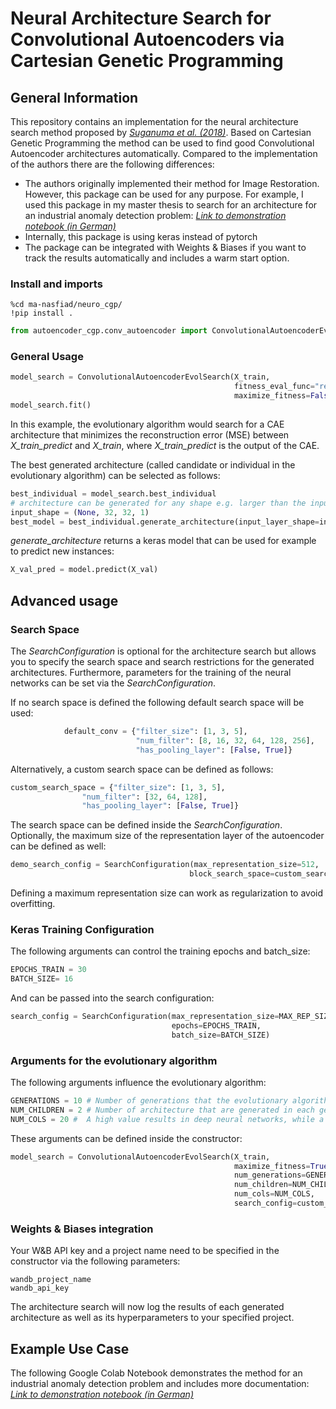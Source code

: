 # Neural Architecture Search for Convolutional Autoencoders via Cartesian Genetic Programming
## General Information

This repository contains an implementation for the neural architecture search method proposed by <cite>[Suganuma et al. (2018)][1]</cite>. Based on Cartesian Genetic Programming the method can be used to find good Convolutional Autoencoder architectures automatically. Compared to the implementation of the authors there are the following differences:
- The authors originally implemented their method for Image Restoration. However, this package can be used for any purpose. For example, I used this package in my master thesis to search for an architecture for an industrial anomaly detection problem: <cite>[Link to demonstration notebook (in German)][2] </cite>
- Internally, this package is using keras instead of pytorch
- The package can be integrated with Weights & Biases if you want to track the results automatically and includes a warm start option.

### Install and imports

```
%cd ma-nasfiad/neuro_cgp/
!pip install .
```

```python
from autoencoder_cgp.conv_autoencoder import ConvolutionalAutoencoderEvolSearch
```
### General Usage

```python
model_search = ConvolutionalAutoencoderEvolSearch(X_train, 
                                                  fitness_eval_func="reconstruction_loss",
                                                  maximize_fitness=False) # minimize reconstruction_loss
model_search.fit()
```

In this example, the evolutionary algorithm would search for a CAE architecture that minimizes the reconstruction error (MSE) between *X_train_predict* and *X_train*, where *X_train_predict* is the output of the CAE.


The best generated architecture (called candidate or individual in the evolutionary algorithm) can be selected as follows:

```python
best_individual = model_search.best_individual
# architecture can be generated for any shape e.g. larger than the input_shape used in the search phase.
input_shape = (None, 32, 32, 1)
best_model = best_individual.generate_architecture(input_layer_shape=input_shape)
```
*generate_architecture* returns a keras model that can be used for example to predict new instances:

```python
X_val_pred = model.predict(X_val)
```

## Advanced usage
### Search Space

The *SearchConfiguration* is optional for the architecture search but allows you to specify the search space and search restrictions for the generated architectures. Furthermore, parameters for the training of the neural networks can be set via the *SearchConfiguration*.

If no search space is defined the following default search space will be used:

```python
            default_conv = {"filter_size": [1, 3, 5],
                            "num_filter": [8, 16, 32, 64, 128, 256],
                            "has_pooling_layer": [False, True]}
```

Alternatively, a custom search space can be defined as follows:

```python
custom_search_space = {"filter_size": [1, 3, 5],
                "num_filter": [32, 64, 128],
                "has_pooling_layer": [False, True]}
```
The search space can be defined inside the *SearchConfiguration*. Optionally, the maximum size of the representation layer of the autoencoder can be defined as well:

```python
demo_search_config = SearchConfiguration(max_representation_size=512,
                                        block_search_space=custom_search_space)
```
Defining a maximum representation size can work as regularization to avoid overfitting.
### Keras Training Configuration

The following arguments can control the training epochs and batch_size:
```python
EPOCHS_TRAIN = 30
BATCH_SIZE= 16
```
And can be passed into the search configuration:

```python
search_config = SearchConfiguration(max_representation_size=MAX_REP_SIZE,
                                    epochs=EPOCHS_TRAIN,
                                    batch_size=BATCH_SIZE)
```

### Arguments for the evolutionary algorithm

The following arguments influence the evolutionary algorithm:
```python
GENERATIONS = 10 # Number of generations that the evolutionary algorithm is executed.
NUM_CHILDREN = 2 # Number of architecture that are generated in each generation.
NUM_COLS = 20 #  A high value results in deep neural networks, while a low value leads more often to architectures with low depth.
```

These arguments can be defined inside the constructor:

```python
model_search = ConvolutionalAutoencoderEvolSearch(X_train, 
                                                  maximize_fitness=True,
                                                  num_generations=GENERATIONS,
                                                  num_children=NUM_CHILDREN,
                                                  num_cols=NUM_COLS,
                                                  search_config=custom_search_config)
```
### Weights & Biases integration
Your W&B API key and a project name need to be specified in the constructor via the following parameters:
```
wandb_project_name
wandb_api_key
```
The architecture search will now log the results of each generated architecture as well as its hyperparameters to your specified project.

## Example Use Case

The following Google Colab Notebook demonstrates the method for an industrial anomaly detection problem and includes more documentation:
<cite>[Link to demonstration notebook (in German)][2] </cite>


[1]: https://arxiv.org/pdf/1803.00370.pdf
[2]: https://colab.research.google.com/drive/1FeoEgn9Fgav_M6dKMIRHUqJihySL050d#scrollTo=8H6GG7yM8WSY
